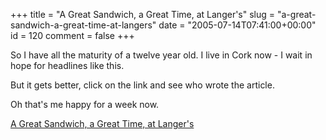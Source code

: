 +++
title = "A Great Sandwich, a Great Time, at Langer's"
slug = "a-great-sandwich-a-great-time-at-langers"
date = "2005-07-14T07:41:00+00:00"
id = 120
comment = false
+++

So I have all the maturity of a twelve year old. I live in Cork now - I wait in hope for headlines like this.

But it gets better, click on the link and see who wrote the article.

Oh that's me happy for a week now.

[A Great Sandwich, a Great Time, at Langer's](http://www.npr.org/templates/story/story.php?storyId=4752499andsourceCode=RSS)
